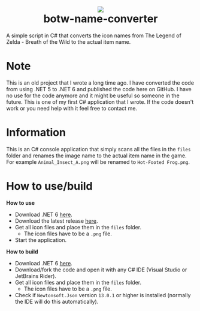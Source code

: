<h1 align="center">
<img src='https://cdn.shogunate.tools/assets/logo/png/Almighty_Shogun_Stars_Thick_Small.png'>
<br>botw-name-converter</br>
</h1>

A simple script in C# that converts the icon names from The Legend of Zelda - Breath of the Wild to the actual item name.

# Note
This is an old project that I wrote a long time ago. I have converted the code from using .NET 5 to .NET 6 and published the code here on GitHub. I have no use for the code anymore and it might be useful so someone in the future. This is one of my first C# application that I wrote. If the code doesn't work or you need help with it feel free to contact me.

# Information
This is an C# console application that simply scans all the files in the `files` folder and renames the image name to the actual item name in the game. For example `Animal_Insect_A.png` will be renamed to `Hot-Footed Frog.png`.

# How to use/build
**How to use**
- Download .NET 6 [here](//dotnet.microsoft.com/download/dotnet/6.0).
- Download the latest release [here](//github.com/Almighty-Shogun/botw-name-converter/releases/latest).
- Get all icon files and place them in the `files` folder.
  - The icon files have to be a `.png` file.
- Start the application.

**How to build**
- Download .NET 6 [here](//dotnet.microsoft.com/download/dotnet/6.0).
- Download/fork the code and open it with any C# IDE (Visual Studio or JetBrains Rider).
- Get all icon files and place them in the `files` folder.
    - The icon files have to be a `.png` file.
- Check if `Newtonsoft.Json` version `13.0.1` or higher is installed (normally the IDE will do this automatically).
